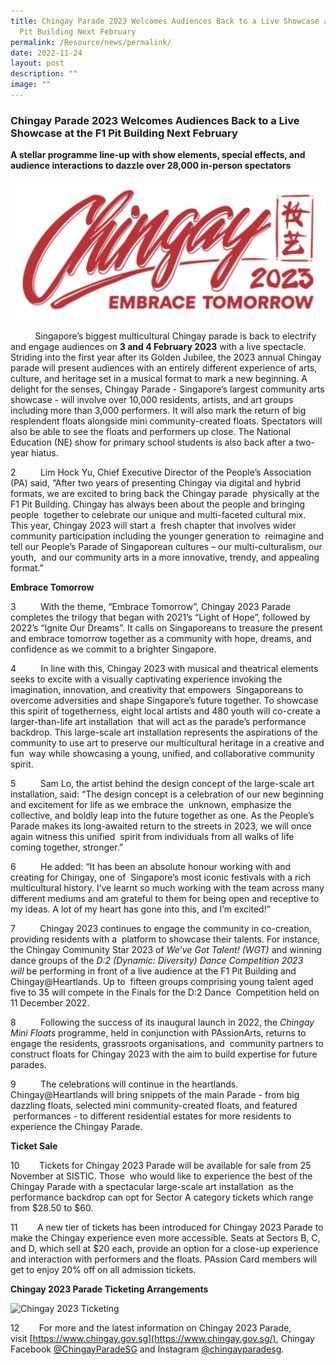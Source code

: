 ```yaml
---
title: Chingay Parade 2023 Welcomes Audiences Back to a Live Showcase at the F1
  Pit Building Next February
permalink: /Resource/news/permalink/
date: 2022-11-24
layout: post
description: ""
image: ""
---
```

### Chingay Parade 2023 Welcomes Audiences Back to a Live Showcase at the F1 Pit Building Next February
**A stellar programme line-up with show elements, special effects, and audience interactions to dazzle over 28,000 in-person spectators**

![](/images/NewsRoom/Chingay%202023.png)

           Singapore’s biggest multicultural Chingay parade is back to electrify and engage audiences on **3 and 4 February 2023** with a live spectacle. Striding into the first year after its Golden Jubilee, the 2023 annual Chingay parade will present audiences with an entirely different experience of arts, culture, and heritage set in a musical format to mark a new beginning. A delight for the senses, Chingay Parade - Singapore’s largest community arts showcase - will involve over 10,000 residents, artists, and art groups including more than 3,000 performers. It will also mark the return of big resplendent floats alongside mini community-created floats. Spectators will also be able to see the floats and performers up close. The National Education (NE) show for primary school students is also back after a two-year hiatus. 

2          Lim Hock Yu, Chief Executive Director of the People’s Association (PA) said, “After two years of presenting Chingay via digital and hybrid formats, we are excited to bring back the Chingay parade  physically at the F1 Pit Building. Chingay has always been about the people and bringing people  together to celebrate our unique and multi-faceted cultural mix. This year, Chingay 2023 will start a  fresh chapter that involves wider community participation including the younger generation to  reimagine and tell our People’s Parade of Singaporean cultures – our multi-culturalism, our youth,  and our community arts in a more innovative, trendy, and appealing format.” 


**Embrace Tomorrow** 

3          With the theme, “Embrace Tomorrow”, Chingay 2023 Parade completes the trilogy that began with 2021’s “Light of Hope”, followed by 2022’s “Ignite Our Dreams”. It calls on Singaporeans to treasure the present and embrace tomorrow together as a community with hope, dreams, and  confidence as we commit to a brighter Singapore. 

4          In line with this, Chingay 2023 with musical and theatrical elements seeks to excite with a visually captivating experience invoking the imagination, innovation, and creativity that empowers  Singaporeans to overcome adversities and shape Singapore’s future together. To showcase this spirit of togetherness, eight local artists and 480 youth will co-create a larger-than-life art installation  that will act as the parade’s performance backdrop. This large-scale art installation represents the aspirations of the community to use art to preserve our multicultural heritage in a creative and fun  way while showcasing a young, unified, and collaborative community spirit.  

5          Sam Lo, the artist behind the design concept of the large-scale art installation, said: “The design concept is a celebration of our new beginning and excitement for life as we embrace the  unknown, emphasize the collective, and boldly leap into the future together as one. As the People’s  Parade makes its long-awaited return to the streets in 2023, we will once again witness this unified  spirit from individuals from all walks of life coming together, stronger.”  

6          He added: “It has been an absolute honour working with and creating for Chingay, one of  Singapore’s most iconic festivals with a rich multicultural history. I’ve learnt so much working with the team across many different mediums and am grateful to them for being open and receptive to  my ideas. A lot of my heart has gone into this, and I’m excited!” 

7          Chingay 2023 continues to engage the community in co-creation, providing residents with a  platform to showcase their talents. For instance, the Chingay Community Star 2023 of _We’ve Got Talent! (WGT)_ and winning dance groups of the _D:2 (Dynamic: Diversity) Dance Competition 2023 will_ be performing in front of a live audience at the F1 Pit Building and Chingay@Heartlands. Up to  fifteen groups comprising young talent aged five to 35 will compete in the Finals for the D:2 Dance  Competition held on 11 December 2022. 

8          Following the success of its inaugural launch in 2022, the _Chingay Mini Floats_ programme, held in conjunction with PAssionArts, returns to engage the residents, grassroots organisations, and  community partners to construct floats for Chingay 2023 with the aim to build expertise for future  parades. 

9          The celebrations will continue in the heartlands. Chingay@Heartlands will bring snippets of the main Parade - from big dazzling floats, selected mini community-created floats, and featured  performances - to different residential estates for more residents to experience the Chingay Parade. 


**Ticket Sale** 

10        Tickets for Chingay 2023 Parade will be available for sale from 25 November at SISTIC. Those  who would like to experience the best of the Chingay Parade with a spectacular large-scale art installation  as the performance backdrop can opt for Sector A category tickets which range from $28.50 to $60. 

11        A new tier of tickets has been introduced for Chingay 2023 Parade to make the Chingay experience even more accessible. Seats at Sectors B, C, and D, which sell at $20 each, provide an option for a close-up experience and interaction with performers and the floats. PAssion Card members will get to enjoy 20% off on all admission tickets. 


**Chingay 2023 Parade Ticketing Arrangements** 

![Chingay 2023 Ticketing](https://www.pa.gov.sg/images/default-source/module/news/tickets.png?sfvrsn=38621b8d_0 "Chingay 2023 Ticketing")

12        For more and the latest information on Chingay 2023 Parade, visit [https://www.chingay.gov.sg](https://www.chingay.gov.sg/), Chingay Facebook [@ChingayParadeSG](https://www.facebook.com/chingayparadesg) and Instagram [@chingayparadesg](https://www.instagram.com/chingayparadesg/).